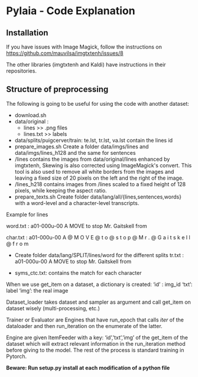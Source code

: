 # Pylaia - Code Explanation 

## Installation
If you have issues with Image Magick, follow the instructions on https://github.com/mauvilsa/imgtxtenh/issues/8

The other libraries (imgtxtenh and Kaldi)  have instructions in their repositories.

## Structure of preprocessing 
The following is going to be useful for using the code with another dataset:

- download.sh
- data/original : 
	- lines >> .png files
	- lines.txt >> labels
- data/splits/puigcerver/train: te.lst, tr.lst, va.lst contain the lines id
- prepare_images.sh
Create a folder data/imgs/lines and data/imgs/lines_h128 and the same for sentences
- /lines contains the images from data/original/lines enhanced by imgtxtenh, Skewing is also corrected using ImageMagick's convert. This tool is also used to remove all white borders from the images and leaving a fixed size of 20 pixels on the left and the right of the image.
- /lines_h218 contains images from /lines scaled to a fixed height of 128 pixels, while keeping the aspect ratio.
- prepare_texts.sh
Create folder data/lang/all/{lines,sentences,words} with a word-level and a character-level transcripts.

Example for lines

word.txt : a01-000u-00 A MOVE to stop Mr. Gaitskell from

char.txt : a01-000u-00 A @ M O V E @ t o @ s t o p @ M r . @ G a i t s k e l l @ f r o m

- Create folder data/lang/SPLIT/lines/word for the different splits 
tr.txt : a01-000u-00 A MOVE to stop Mr. Gaitskell from

- syms_ctc.txt: contains the match for each character

When we use get_item on a dataset, a dictionary is created:
	‘id’ : img_id
	‘txt’: label
	‘img’: the real image

Dataset_loader takes dataset and sampler as argument and call get_item on dataset wisely (multi-processing, etc.)

Trainer or Evaluator are Engines that have run_epoch that calls _iter_ of the dataloader and then run_iteration on the enumerate of the latter.

Engine are given ItemFeeder with a key: ‘id’,’txt’,’img’ of the get_item of the dataset which will extract relevant information in the run_iteration method before giving to the model. The rest of the process is standard training in Pytorch.


**Beware: Run setup.py install at each modification of a python file**